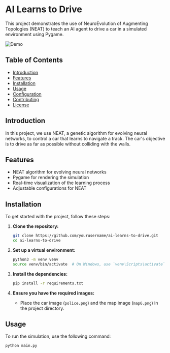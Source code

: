 # AI Learns to Drive

This project demonstrates the use of NeuroEvolution of Augmenting Topologies (NEAT) to teach an AI agent to drive a car in a simulated environment using Pygame.

![Demo](demo.gif)

## Table of Contents

- [Introduction](#introduction)
- [Features](#features)
- [Installation](#installation)
- [Usage](#usage)
- [Configuration](#configuration)
- [Contributing](#contributing)
- [License](#license)

## Introduction

In this project, we use NEAT, a genetic algorithm for evolving neural networks, to control a car that learns to navigate a track. The car's objective is to drive as far as possible without colliding with the walls.

## Features

- NEAT algorithm for evolving neural networks
- Pygame for rendering the simulation
- Real-time visualization of the learning process
- Adjustable configurations for NEAT

## Installation

To get started with the project, follow these steps:

1. **Clone the repository:**
    ```bash
    git clone https://github.com/yourusername/ai-learns-to-drive.git
    cd ai-learns-to-drive
    ```

2. **Set up a virtual environment:**
    ```bash
    python3 -m venv venv
    source venv/bin/activate  # On Windows, use `venv\Scripts\activate`
    ```

3. **Install the dependencies:**
    ```bash
    pip install -r requirements.txt
    ```

4. **Ensure you have the required images:**
    - Place the car image (`police.png`) and the map image (`map6.png`) in the project directory.

## Usage

To run the simulation, use the following command:

```bash
python main.py
